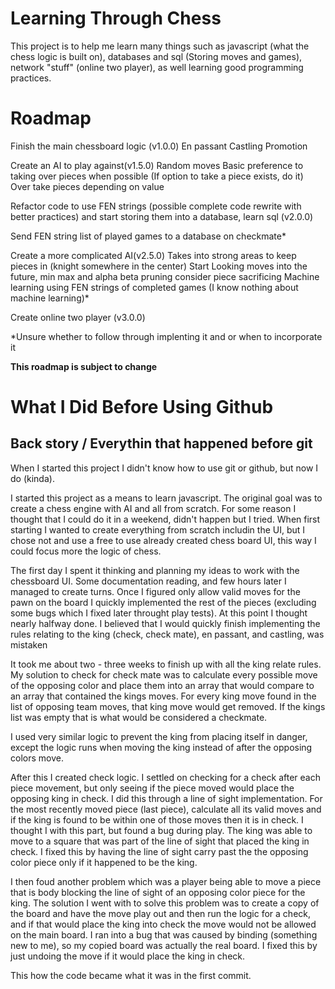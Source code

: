 # Learning Through Chess
This project is to help me learn many things such as javascript (what the chess logic is built on), databases and sql (Storing moves and games), network "stuff" (online two player), as well learning good programming practices.

# Roadmap
Finish the main chessboard logic (v1.0.0)
    En passant 
    Castling 
    Promotion

Create an AI to play against(v1.5.0)
    Random moves
    Basic preference to taking over pieces when possible (If option to take a piece exists, do it)
    Over take pieces depending on value


Refactor code to use FEN strings (possible complete code rewrite with better practices) and start storing them into a database, learn sql (v2.0.0)

Send FEN string list of played games to a database on checkmate*

Create a more complicated AI(v2.5.0)
    Takes into strong areas to keep pieces in (knight somewhere in the center)
    Start Looking moves into the future, min max and alpha beta pruning
    consider piece sacrificing
    Machine learning using FEN strings of completed games (I know nothing about machine learning)*



Create online two player (v3.0.0)

*Unsure whether to follow through implenting it and or when to incorporate it

**This roadmap is subject to change**


# What I Did Before Using Github

## Back story / Everythin that happened before git

When I started this project I didn't know how to use git or github, but now I do (kinda).

I started this project as a means to learn javascript. The original goal was to create a chess engine with AI and all from scratch. For some reason I thought that I could do it in a weekend, didn't happen but I tried. When first starting I wanted to create everything from scratch includin the UI, but I chose not and use a free to use already created chess board UI, this way I could focus more the logic of chess. 

The first day I spent it thinking and planning my ideas to work with the chessboard UI. Some documentation reading, and few hours later I managed to create turns. Once I figured only allow valid moves for the pawn on the board I quickly implemented the rest of the pieces (excluding some bugs which I fixed later throught play tests). At this point I thought nearly halfway done. I believed that I would quickly finish implementing the rules relating to the king (check, check mate), en passant, and castling, was mistaken

It took me about two - three weeks to finish up with all the king relate rules. My solution to check for check mate was to calculate every possible move of the opposing color and place them into an array that would compare to an array that contained the kings moves. For every king move found in the list of opposing team moves, that king move would get removed. If the kings list was empty that is what would be considered a checkmate. 

I used very similar logic to prevent the king from placing itself in danger, except the logic runs when moving the king instead of after the opposing colors move.

After this I created check logic. I settled on checking for a check after each piece movement, but only seeing if the piece moved would place the opposing king in check. I did this through a line of sight implementation. For the most recently moved piece (last piece), calculate all its valid moves and if the king is found to be within one of those moves then it is in check. I thought I with this part, but found a bug during play. The king was able to move to a square that was part of the line of sight that placed the king in check. I fixed this by having the line of sight carry past the the opposing color piece only if it happened to be the king. 

I then foud another problem which was a player being able to move a piece that is body blocking the line of sight of an opposing color piece for the king. The solution I went with to solve this problem was to create a copy of the board and have the move play out and then run the logic for a check, and if that would place the king into check the move would not be allowed on the main board. I ran into a bug that was caused by binding (something new to me), so my copied board was actually the real board. I fixed this by just undoing the move if it would place the king in check.

This how the code became what it was in the first commit.
